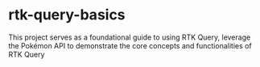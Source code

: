 # rtk-query-basics
This project serves as a foundational guide to using RTK Query, leverage the Pokémon API to demonstrate the core concepts and functionalities of RTK Query
